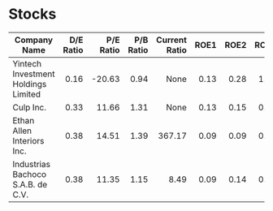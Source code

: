 # Stocks
| Company Name | D/E Ratio | P/E Ratio | P/B Ratio | Current Ratio | ROE1 | ROE2 | ROE3 | ROE4 | Dividend Yield | D/L Ratio | Market Cap |
| ------------ | ---------:| ---------:| ---------:| -------------:| ----:| ----:| ----:| ----:| --------------:| ---------:| ----------:|
|Yintech Investment Holdings Limited|0.16|-20.63|0.94|None|0.13|0.28|1.11|0.79|6.06|None|463478070.0|
|Culp Inc.|0.33|11.66|1.31|None|0.13|0.15|0.13|0.13|2.27|None|217676800.0|
|Ethan Allen Interiors Inc.|0.38|14.51|1.39|367.17|0.09|0.09|0.14|0.1|3.88|0.01|520693267.0|
|Industrias Bachoco S.A.B. de C.V.|0.38|11.35|1.15|8.49|0.09|0.14|0.12|0.14|1.96|0.17|2247500000.0|
